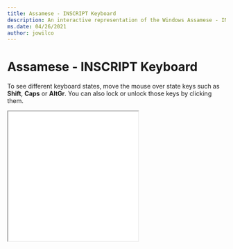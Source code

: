 ```yaml
---
title: Assamese - INSCRIPT Keyboard
description: An interactive representation of the Windows Assamese - INSCRIPTKeyboard. To see different keyboard states, click or move the mouse over the state keys.
ms.date: 04/26/2021
author: jowilco
---
```


# Assamese - INSCRIPT Keyboard

To see different keyboard states, move the mouse over state keys such as **Shift**, **Caps** or **AltGr**. You can also lock or unlock those keys by clicking them.

<iframe src="kbdinasa.html" height="300"></iframe>

